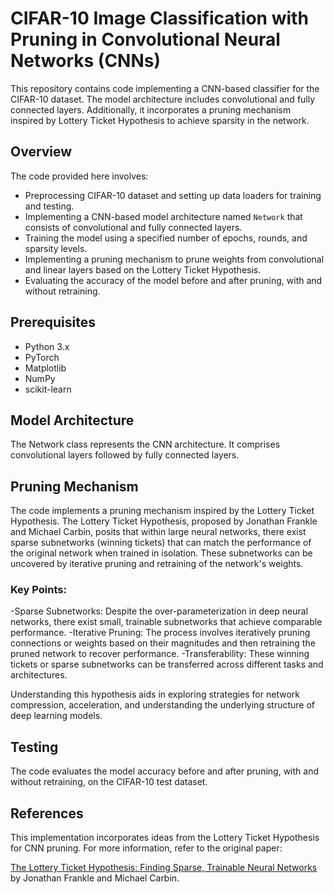 # CIFAR-10 Image Classification with Pruning in Convolutional Neural Networks (CNNs)

This repository contains code implementing a CNN-based classifier for the CIFAR-10 dataset. The model architecture includes convolutional and fully connected layers. Additionally, it incorporates a pruning mechanism inspired by Lottery Ticket Hypothesis to achieve sparsity in the network.

## Overview

The code provided here involves:

- Preprocessing CIFAR-10 dataset and setting up data loaders for training and testing.
- Implementing a CNN-based model architecture named `Network` that consists of convolutional and fully connected layers.
- Training the model using a specified number of epochs, rounds, and sparsity levels.
- Implementing a pruning mechanism to prune weights from convolutional and linear layers based on the Lottery Ticket Hypothesis.
- Evaluating the accuracy of the model before and after pruning, with and without retraining.

## Prerequisites

- Python 3.x
- PyTorch
- Matplotlib
- NumPy
- scikit-learn

## Model Architecture
The Network class represents the CNN architecture. It comprises convolutional layers followed by fully connected layers.

## Pruning Mechanism
The code implements a pruning mechanism inspired by the Lottery Ticket Hypothesis. The Lottery Ticket Hypothesis, proposed by Jonathan Frankle and Michael Carbin, posits that within large neural networks, there exist sparse subnetworks (winning tickets) that can match the performance of the original network when trained in isolation. These subnetworks can be uncovered by iterative pruning and retraining of the network's weights.

### Key Points:

-Sparse Subnetworks: Despite the over-parameterization in deep neural networks, there exist small, trainable subnetworks that achieve comparable performance.
-Iterative Pruning: The process involves iteratively pruning connections or weights based on their magnitudes and then retraining the pruned network to recover performance.
-Transferability: These winning tickets or sparse subnetworks can be transferred across different tasks and architectures.

Understanding this hypothesis aids in exploring strategies for network compression, acceleration, and understanding the underlying structure of deep learning models.

## Testing
The code evaluates the model accuracy before and after pruning, with and without retraining, on the CIFAR-10 test dataset.

## References
This implementation incorporates ideas from the Lottery Ticket Hypothesis for CNN pruning. For more information, refer to the original paper:

[The Lottery Ticket Hypothesis: Finding Sparse, Trainable Neural Networks](https://arxiv.org/abs/1803.03635) by Jonathan Frankle and Michael Carbin.
